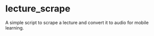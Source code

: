 lecture_scrape
==============

A simple script to scrape a lecture and convert it to audio for mobile learning.
